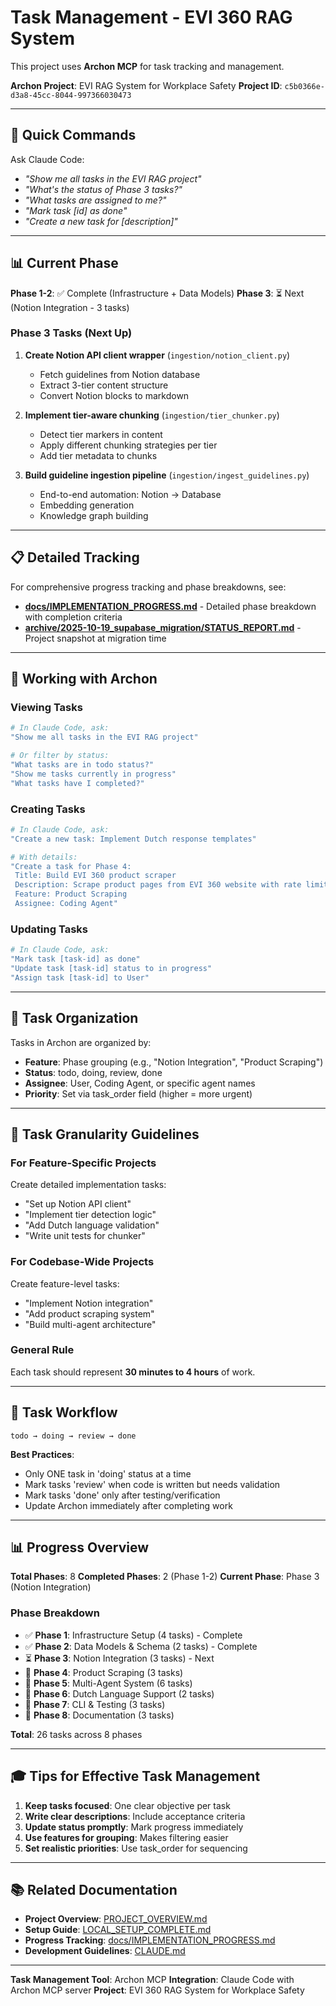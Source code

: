 # Task Management - EVI 360 RAG System

This project uses **Archon MCP** for task tracking and management.

**Archon Project**: EVI RAG System for Workplace Safety
**Project ID**: `c5b0366e-d3a8-45cc-8044-997366030473`

---

## 🎯 Quick Commands

Ask Claude Code:
- *"Show me all tasks in the EVI RAG project"*
- *"What's the status of Phase 3 tasks?"*
- *"What tasks are assigned to me?"*
- *"Mark task [id] as done"*
- *"Create a new task for [description]"*

---

## 📊 Current Phase

**Phase 1-2**: ✅ Complete (Infrastructure + Data Models)
**Phase 3**: ⏳ Next (Notion Integration - 3 tasks)

### Phase 3 Tasks (Next Up)

1. **Create Notion API client wrapper** (`ingestion/notion_client.py`)
   - Fetch guidelines from Notion database
   - Extract 3-tier content structure
   - Convert Notion blocks to markdown

2. **Implement tier-aware chunking** (`ingestion/tier_chunker.py`)
   - Detect tier markers in content
   - Apply different chunking strategies per tier
   - Add tier metadata to chunks

3. **Build guideline ingestion pipeline** (`ingestion/ingest_guidelines.py`)
   - End-to-end automation: Notion → Database
   - Embedding generation
   - Knowledge graph building

---

## 📋 Detailed Tracking

For comprehensive progress tracking and phase breakdowns, see:
- **[docs/IMPLEMENTATION_PROGRESS.md](docs/IMPLEMENTATION_PROGRESS.md)** - Detailed phase breakdown with completion criteria
- **[archive/2025-10-19_supabase_migration/STATUS_REPORT.md](archive/2025-10-19_supabase_migration/STATUS_REPORT.md)** - Project snapshot at migration time

---

## 🔧 Working with Archon

### Viewing Tasks

```bash
# In Claude Code, ask:
"Show me all tasks in the EVI RAG project"

# Or filter by status:
"What tasks are in todo status?"
"Show me tasks currently in progress"
"What tasks have I completed?"
```

### Creating Tasks

```bash
# In Claude Code, ask:
"Create a new task: Implement Dutch response templates"

# With details:
"Create a task for Phase 4:
 Title: Build EVI 360 product scraper
 Description: Scrape product pages from EVI 360 website with rate limiting
 Feature: Product Scraping
 Assignee: Coding Agent"
```

### Updating Tasks

```bash
# In Claude Code, ask:
"Mark task [task-id] as done"
"Update task [task-id] status to in progress"
"Assign task [task-id] to User"
```

---

## 📁 Task Organization

Tasks in Archon are organized by:
- **Feature**: Phase grouping (e.g., "Notion Integration", "Product Scraping")
- **Status**: todo, doing, review, done
- **Assignee**: User, Coding Agent, or specific agent names
- **Priority**: Set via task_order field (higher = more urgent)

---

## 🎯 Task Granularity Guidelines

### For Feature-Specific Projects
Create detailed implementation tasks:
- "Set up Notion API client"
- "Implement tier detection logic"
- "Add Dutch language validation"
- "Write unit tests for chunker"

### For Codebase-Wide Projects
Create feature-level tasks:
- "Implement Notion integration"
- "Add product scraping system"
- "Build multi-agent architecture"

### General Rule
Each task should represent **30 minutes to 4 hours** of work.

---

## 🔄 Task Workflow

```
todo → doing → review → done
```

**Best Practices**:
- Only ONE task in 'doing' status at a time
- Mark tasks 'review' when code is written but needs validation
- Mark tasks 'done' only after testing/verification
- Update Archon immediately after completing work

---

## 📊 Progress Overview

**Total Phases**: 8
**Completed Phases**: 2 (Phase 1-2)
**Current Phase**: Phase 3 (Notion Integration)

### Phase Breakdown

- ✅ **Phase 1**: Infrastructure Setup (4 tasks) - Complete
- ✅ **Phase 2**: Data Models & Schema (2 tasks) - Complete
- ⏳ **Phase 3**: Notion Integration (3 tasks) - Next
- 📝 **Phase 4**: Product Scraping (3 tasks)
- 📝 **Phase 5**: Multi-Agent System (6 tasks)
- 📝 **Phase 6**: Dutch Language Support (2 tasks)
- 📝 **Phase 7**: CLI & Testing (3 tasks)
- 📝 **Phase 8**: Documentation (3 tasks)

**Total**: 26 tasks across 8 phases

---

## 🎓 Tips for Effective Task Management

1. **Keep tasks focused**: One clear objective per task
2. **Write clear descriptions**: Include acceptance criteria
3. **Update status promptly**: Mark progress immediately
4. **Use features for grouping**: Makes filtering easier
5. **Set realistic priorities**: Use task_order for sequencing

---

## 📚 Related Documentation

- **Project Overview**: [PROJECT_OVERVIEW.md](PROJECT_OVERVIEW.md)
- **Setup Guide**: [LOCAL_SETUP_COMPLETE.md](LOCAL_SETUP_COMPLETE.md)
- **Progress Tracking**: [docs/IMPLEMENTATION_PROGRESS.md](docs/IMPLEMENTATION_PROGRESS.md)
- **Development Guidelines**: [CLAUDE.md](CLAUDE.md)

---

**Task Management Tool**: Archon MCP
**Integration**: Claude Code with Archon MCP server
**Project**: EVI 360 RAG System for Workplace Safety
